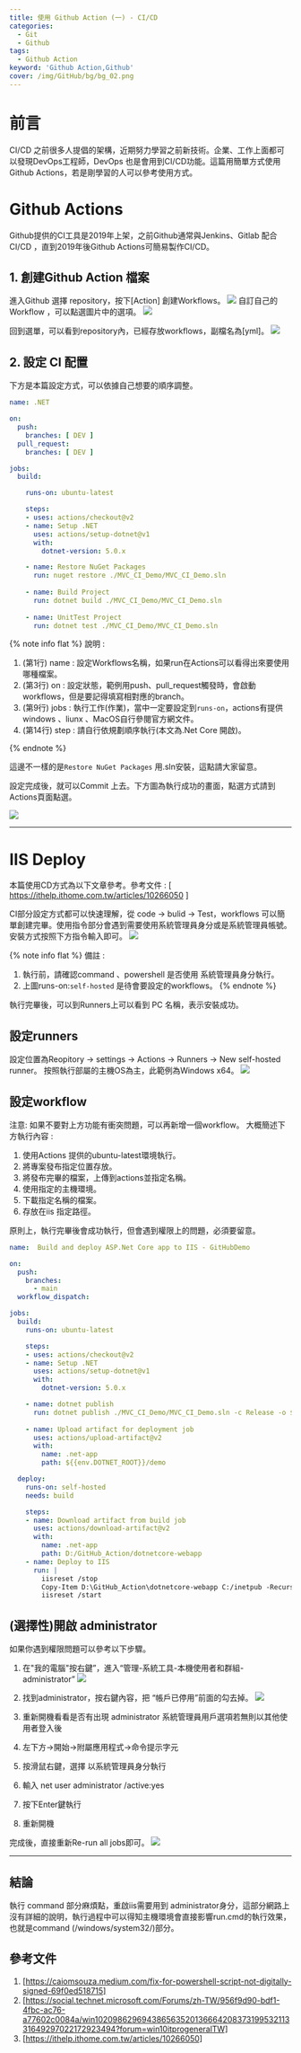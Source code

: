```yaml
---
title: 使用 Github Action (一) - CI/CD
categories: 
  - Git
  - Github
tags: 
  - Github Action
keyword: 'Github Action,Github'
cover: /img/GitHub/bg/bg_02.png
---
```

# 前言
CI/CD 之前很多人提倡的架構，近期努力學習之前新技術。企業、工作上面都可以發現DevOps工程師，DevOps 也是會用到CI/CD功能。這篇用簡單方式使用 Github Actions，若是剛學習的人可以參考使用方式。

# Github Actions 
Github提供的CI工具是2019年上架，之前Github通常與Jenkins、Gitlab 配合 CI/CD ，直到2019年後Github Actions可簡易製作CI/CD。

## 1. 創建Github Action 檔案
進入Github 選擇 repository，按下[Action] 創建Workflows。
![](/img/GitHub/action/01.png)
自訂自己的 Workflow ，可以點選圖片中的選項。 
![](/img/GitHub/action/02.png)

回到選單，可以看到repository內，已經存放workflows，副檔名為[yml]。
![](/img/GitHub/action/03.png)

## 2. 設定 CI 配置
下方是本篇設定方式，可以依據自己想要的順序調整。

```yml
name: .NET

on:
  push:
    branches: [ DEV ]
  pull_request:
    branches: [ DEV ]

jobs:
  build:

    runs-on: ubuntu-latest

    steps:
    - uses: actions/checkout@v2
    - name: Setup .NET
      uses: actions/setup-dotnet@v1
      with:
        dotnet-version: 5.0.x

    - name: Restore NuGet Packages
      run: nuget restore ./MVC_CI_Demo/MVC_CI_Demo.sln 
        
    - name: Build Project
      run: dotnet build ./MVC_CI_Demo/MVC_CI_Demo.sln       
      
    - name: UnitTest Project
      run: dotnet test ./MVC_CI_Demo/MVC_CI_Demo.sln   
```



{% note info flat %}
說明 :
1. (第1行) name : 設定Workflows名稱，如果run在Actions可以看得出來要使用哪種檔案。
2. (第3行) on : 設定狀態，範例用push、pull_request觸發時，會啟動workflows，但是要記得填寫相對應的branch。
3. (第9行) jobs : 執行工作(作業)，當中一定要設定到```runs-on```，actions有提供 windows 、liunx 、MacOS自行參閱官方網文件。
4. (第14行) step : 請自行依規劃順序執行(本文為.Net Core 開啟)。 

{% endnote %}

這邊不一樣的是```Restore NuGet Packages``` 用.sln安裝，這點請大家留意。

設定完成後，就可以Commit 上去。下方圖為執行成功的畫面，點選方式請到Actions頁面點選。

![](/img/GitHub/action/04.png)

---

# IIS Deploy
本篇使用CD方式為以下文章參考。參考文件 : [ https://ithelp.ithome.com.tw/articles/10266050 ]

CI部分設定方式都可以快速理解，從 code -> bulid -> Test，workflows 可以簡單創建完畢。使用指令部分會遇到需要使用系統管理員身分或是系統管理員帳號。安裝方式按照下方指令輸入即可。
![](/img/GitHub/action/06.png)

{% note info flat %}
備註 : 
1. 執行前，請確認command 、powershell 是否使用 系統管理員身分執行。
2. 上圖runs-on:```self-hosted``` 是待會要設定的workflows。
{% endnote %}

執行完畢後，可以到Runners上可以看到 PC 名稱，表示安裝成功。

## 設定runners
設定位置為Reopitory -> settings -> Actions -> Runners -> New self-hosted runner。
按照執行部屬的主機OS為主，此範例為Windows x64。
![](/img/GitHub/action/05.png)

## 設定workflow
注意: 如果不要對上方功能有衝突問題，可以再新增一個workflow。
大概簡述下方執行內容 : 
1. 使用Actions 提供的ubuntu-latest環境執行。
2. 將專案發布指定位置存放。
3. 將發布完畢的檔案，上傳到actions並指定名稱。
4. 使用指定的主機環境。
5. 下載指定名稱的檔案。
6. 存放在iis 指定路徑。

原則上，執行完畢後會成功執行，但會遇到權限上的問題，必須要留意。
```yml
name:  Build and deploy ASP.Net Core app to IIS - GitHubDemo

on:
  push:
    branches:
      - main
  workflow_dispatch:

jobs:
  build:
    runs-on: ubuntu-latest

    steps:
    - uses: actions/checkout@v2
    - name: Setup .NET
      uses: actions/setup-dotnet@v1
      with:
        dotnet-version: 5.0.x

    - name: dotnet publish
      run: dotnet publish ./MVC_CI_Demo/MVC_CI_Demo.sln -c Release -o ${{env.DOTNET_ROOT}}/demo
  
    - name: Upload artifact for deployment job
      uses: actions/upload-artifact@v2
      with:
        name: .net-app
        path: ${{env.DOTNET_ROOT}}/demo

  deploy:
    runs-on: self-hosted
    needs: build

    steps:
    - name: Download artifact from build job
      uses: actions/download-artifact@v2
      with:
        name: .net-app
        path: D:/GitHub_Action/dotnetcore-webapp
    - name: Deploy to IIS
      run: |
        iisreset /stop
        Copy-Item D:\GitHub_Action\dotnetcore-webapp C:/inetpub -Recurse -Force
        iisreset /start
```

## (選擇性)開啟 administrator
如果你遇到權限問題可以參考以下步驟。

1. 在"我的電腦"按右鍵”，進入“管理-系統工具-本機使用者和群組-administrator”
![](/img/GitHub/action/07.png)

1. 找到administrator，按右鍵內容，把 “帳戶已停用”前面的勾去掉。
![](/img/GitHub/action/08.png)

3. 重新開機看看是否有出現 administrator 系統管理員用戶選項若無則以其他使用者登入後
4. 左下方->開始->附屬應用程式->命令提示字元
5. 按滑鼠右鍵，選擇 以系統管理員身分執行
6. 輸入 net user administrator /active:yes
7. 按下Enter鍵執行
8. 重新開機

完成後，直接重新Re-run all jobs即可。
![](/img/GitHub/action/09.png)


---
## 結論
執行 command 部分麻煩點，重啟iis需要用到 administrator身分，這部分網路上沒有詳細的說明，執行過程中可以得知主機環境會直接影響run.cmd的執行效果，也就是command (/windows/system32/)部分。 

## 參考文件 
1. [https://caiomsouza.medium.com/fix-for-powershell-script-not-digitally-signed-69f0ed518715]
2. [https://social.technet.microsoft.com/Forums/zh-TW/956f9d90-bdf1-4fbc-ac76-a77602c0084a/win10209862969438656352013666420837319953211331649297022172923494?forum=win10itprogeneralTW]
3. [https://ithelp.ithome.com.tw/articles/10266050]
